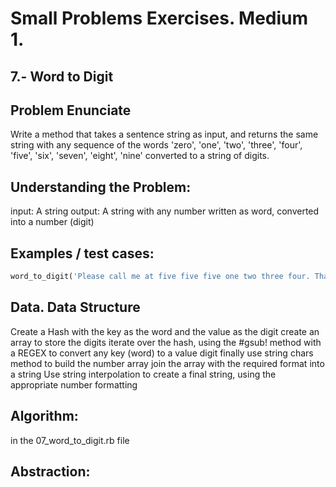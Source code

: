 # Small Problems Exercises. Medium 1.

## 7.- Word to Digit 

## Problem Enunciate

Write a method that takes a sentence string as input, and returns the same string with any sequence of the words 'zero', 'one', 'two', 'three', 'four', 'five', 'six', 'seven', 'eight', 'nine' converted to a string of digits.


## Understanding the Problem:

input: A string
output: A string with any number written as word, converted into a number (digit)


## Examples / test cases:

```ruby
word_to_digit('Please call me at five five five one two three four. Thanks.') == 'Please call me at 5 5 5 1 2 3 4. Thanks.'
```

## Data. Data Structure

Create a Hash with the key as the word and the value as the digit
create an array to store the digits
iterate over the hash, using the #gsub! method with a REGEX to convert any key (word) to a value digit
finally use string chars method to build the number array
join the array with the required format into a string
Use string interpolation to create a final string, using the appropriate number formatting


## Algorithm:

in the 07_word_to_digit.rb file

## Abstraction: